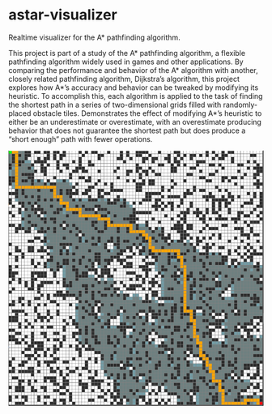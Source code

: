 # astar-visualizer
Realtime visualizer for the A* pathfinding algorithm. 

This project is part of a study of the A* pathfinding algorithm, a flexible pathfinding algorithm widely used in games and other applications.  By comparing the performance and behavior of the A* algorithm with another, closely related pathfinding algorithm, Dijkstra’s algorithm, this project explores how A*’s accuracy and behavior can be tweaked by modifying its heuristic.  To accomplish this, each algorithm is applied to the task of finding the shortest path in a series of two-dimensional grids filled with randomly-placed obstacle tiles.  Demonstrates the effect of modifying A*’s heuristic to either be an underestimate or overestimate, with an overestimate producing behavior that does not guarantee the shortest path but does produce a “short enough” path with fewer operations.

![Demo screenshot](astar.PNG "Demo screenshot")
